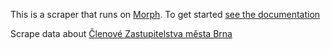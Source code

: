 This is a scraper that runs on [Morph](https://morph.io). To get started [see the documentation](https://morph.io/documentation)

Scrape data about [Členové Zastupitelstva města Brna](http://www.brno.cz/sprava-mesta/volene-organy-mesta/zastupitelstvo-mesta-brna/clenove-zastupitelstva-mesta-brna/)

